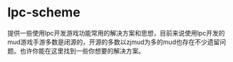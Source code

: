 # lpc-scheme
提供一些使用lpc开发游戏功能常用的解决方案和思想，目前来说使用lpc开发的mud游戏手游多数是闭源的，开源的多数以zjmud为多的mud也存在不少遗留问题。也许你能在这里找到一些你想要的解决方案。
